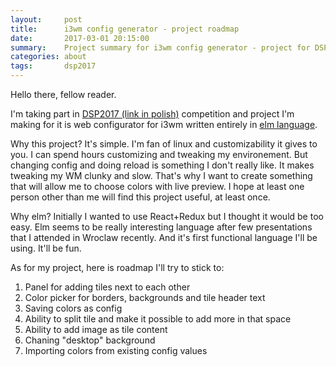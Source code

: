 ```yaml
---
layout:     post
title:      i3wm config generator - project roadmap
date:       2017-03-01 20:15:00
summary:    Project summary for i3wm config generator - project for DSP2017 competition
categories: about
tags:       dsp2017
---
```


Hello there, fellow reader. 

I'm taking part in [DSP2017 (link in polish)](http://devstyle.pl/daj-sie-poznac/) 
competition and project I'm making for it is web configurator for i3wm written 
entirely in [elm language](http://elm-lang.org/). 

Why this project? It's simple. I'm fan of linux and customizability it gives to 
you. I can spend hours customizing and tweaking my environement. But changing 
config and doing reload is something I don't really like. It makes tweaking my 
WM clunky and slow. That's why I want to create something that will allow me to 
choose colors with live preview. I hope at least one person other than me will 
find this project useful, at least once.

Why elm? Initially I wanted to use React+Redux but I thought it would be too easy.
Elm seems to be really interesting language after few presentations that I attended
in Wroclaw recently. And it's first functional language I'll be using. It'll be fun. 

As for my project, here is roadmap I'll try to stick to: 

1. Panel for adding tiles next to each other
2. Color picker for borders, backgrounds and tile header text 
3. Saving colors as config 
4. Ability to split tile and make it possible to add more in that space
5. Ability to add image as tile content 
6. Chaning "desktop" background
7. Importing colors from existing config values